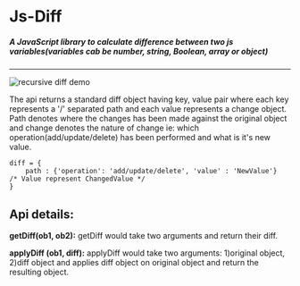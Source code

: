 # Js-Diff

##### A JavaScript library to calculate difference between two js variables(variables cab be number, string, Boolean, array or object)
--------

![recursive diff demo](./img/recursive-diff.png?raw=true "Sample Recursive Diff")

The api returns a standard diff object having key, value pair where each key represents a '/' separated path and each value represents a change object. Path denotes where the changes has been made against the original object and change denotes the nature of change ie: which operation(add/update/delete) has been performed and what is it's new value.

```
diff = {
	path : {'operation': 'add/update/delete', 'value' : 'NewValue'}  /* Value represent ChangedValue */
}
```

## Api details: 

**getDiff(ob1, ob2):** getDiff would take two arguments and return their diff.

**applyDiff (ob1, diff):** applyDiff would take two arguments: 1)original object, 2)diff object and applies diff object on original object and return the resulting object.
